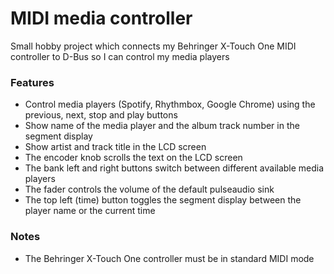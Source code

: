 # MIDI media controller

Small hobby project which connects my Behringer X-Touch One MIDI controller to D-Bus so I can control my media players

### Features

- Control media players (Spotify, Rhythmbox, Google Chrome) using the previous, next, stop and play buttons
- Show name of the media player and the album track number in the segment display
- Show artist and track title in the LCD screen
- The encoder knob scrolls the text on the LCD screen
- The bank left and right buttons switch between different available media players
- The fader controls the volume of the default pulseaudio sink
- The top left (time) button toggles the segment display between the player name or the current time

### Notes

- The Behringer X-Touch One controller must be in standard MIDI mode
